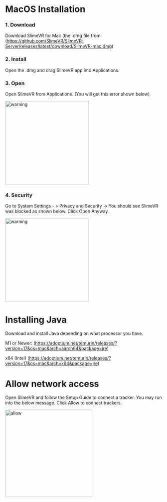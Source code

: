 # MacOS Installation

### 1. Download

Download SlimeVR for Mac (the .dmg file from (https://github.com/SlimeVR/SlimeVR-Server/releases/latest/download/SlimeVR-mac.dmg)

### 2. Install

Open the .dmg and drag SlimeVR app into Applications.

### 3. Open

Open SlimeVR from Applications. (You will get this error shown below)


<img width="268" alt="warning" src="https://github.com/user-attachments/assets/018db046-56bc-4b74-9104-5a92e8d77408" />

### 4. Security

Go to System Settings - > Privacy and Security -> You should see SlimeVR was blocked as shown below. Click Open Anyway. 


<img width="268" alt="warning" src="https://github.com/user-attachments/assets/70e4d0b8-66b8-4e43-9358-b1bb6d8a2701" />


# Installing Java

Download and install Java depending on what processor you have.

M1 or Newer:
(https://adoptium.net/temurin/releases/?version=17&os=mac&arch=aarch64&package=jre)

x64 (Intel)
(https://adoptium.net/temurin/releases/?version=17&os=mac&arch=x64&package=jre)

# Allow network access

Open SlimeVR and follow the Setup Guide to connect a tracker. You may run into the below message. Click Allow to connect trackers. 

<img width="279" alt="allow" src="https://github.com/user-attachments/assets/2cd84bee-1d46-4ee3-a65d-e372b35c82f3" />
